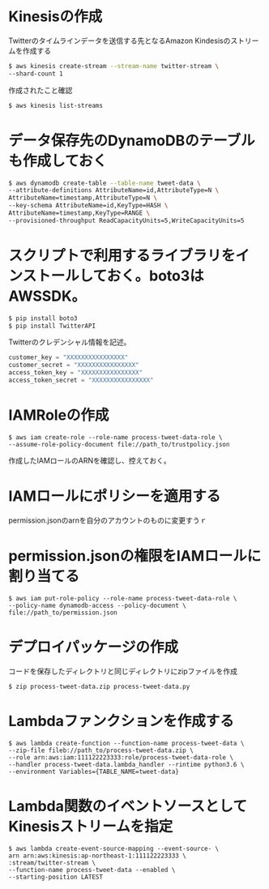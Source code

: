 # Kinesisの作成
Twitterのタイムラインデータを送信する先となるAmazon Kindesisのストリームを作成する

```sh
$ aws kinesis create-stream --stream-name twitter-stream \
--shard-count 1
```

作成されたこと確認

```sh
$ aws kinesis list-streams
```

# データ保存先のDynamoDBのテーブルも作成しておく

```sh
$ aws dynamodb create-table --table-name tweet-data \
--attribute-definitions AttributeName=id,AttributeType=N \
AttributeName=timestamp,AttributeType=N \
--key-schema AttributeName=id,KeyType=HASH \
AttributeName=timestamp,KeyType=RANGE \
--provisioned-throughput ReadCapacityUnits=5,WriteCapacityUnits=5
```

# スクリプトで利用するライブラリをインストールしておく。boto3はAWSSDK。

```sh
$ pip install boto3
$ pip install TwitterAPI
```

Twitterのクレデンシャル情報を記述。

```credentials.py
customer_key = "XXXXXXXXXXXXXXXX"
customer_secret = "XXXXXXXXXXXXXXXX"
access_token_key = "XXXXXXXXXXXXXXXX"
access_token_secret = "XXXXXXXXXXXXXXXX"
```
# IAMRoleの作成

```
$ aws iam create-role --role-name process-tweet-data-role \
--assume-role-policy-document file://path_to/trustpolicy.json
```

作成したIAMロールのARNを確認し、控えておく。

# IAMロールにポリシーを適用する

permission.jsonのarnを自分のアカウントのものに変更すうｒ


# permission.jsonの権限をIAMロールに割り当てる

```
$ aws iam put-role-policy --role-name process-tweet-data-role \
--policy-name dynamodb-access --policy-document \
file://path_to/permission.json
```

# デプロイパッケージの作成

コードを保存したディレクトリと同じディレクトリにzipファイルを作成

```
$ zip process-tweet-data.zip process-tweet-data.py
```

# Lambdaファンクションを作成する

```
$ aws lambda create-function --function-name process-tweet-data \
--zip-file fileb://path_to/process-tweet-data.zip \
--role arn:aws:iam:111122223333:role/process-tweet-data-role \
--handler process-tweet-data.lambda_handler --rintime python3.6 \
--environment Variables={TABLE_NAME=tweet-data}
```

# Lambda関数のイベントソースとしてKinesisストリームを指定

```
$ aws lambda create-event-source-mapping --event-source- \
arn arn:aws:kinesis:ap-northeast-1:111122223333 \
:stream/twitter-stream \
--function-name process-tweet-data --enabled \
--starting-position LATEST
```





